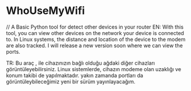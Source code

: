 # WhoUseMyWifi
// A Basic Python tool for detect other devices in your router
EN: With this tool, you can view other devices on the network your device is connected to. In Linux systems, the distance and location of the device to the modem are also tracked. I will release a new version soon where we can view the ports.

TR: Bu araç , ile cihazınızın bağlı olduğu ağdaki diğer cihazları görüntüleyebilirsiniz. Linux sistemlerde, cihazın modeme olan uzaklığı ve konum takibi de yapılmaktadır. yakın zamanda portları da görüntüleybileceğimiz yeni bir sürüm yayınlayacağım.

